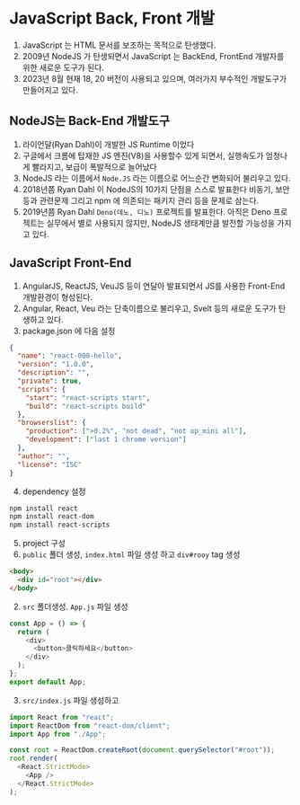 # JavaScript Back, Front 개발

1. JavaScript 는 HTML 문서를 보조하는 목적으로 탄생했다.
2. 2009년 NodeJS 가 탄생되면서 JavaScript 는 BackEnd, FrontEnd 개발자를 위한 새로운 도구가 된다.
3. 2023년 8월 현재 18, 20 버전이 사용되고 있으며, 여러가지 부수적인 개발도구가 만들어지고 있다.

## NodeJS는 Back-End 개발도구

1. 라이언달(Ryan Dahl)이 개발한 JS Runtime 이었다
2. 구글에서 크롬에 탑재한 JS 엔진(V8)을 사용할수 있게 되면서, 실행속도가 엄청나게 빨라지고,
   보급이 폭발적으로 늘어났다
3. NodeJS 라는 이름에서 `Node.JS` 라는 이름으로 어느순간 변화되어 불리우고 있다.
4. 2018년쯤 Ryan Dahl 이 NodeJS의 10가지 단점을 스스로 발표한다
   비동기, 보안 등과 관련문제 그리고 npm 에 의존되는 패키지 관리 등을 문제로 삼는다.
5. 2019년쯤 Ryan Dahl `Deno(데노, 디노)` 프로젝트를 발표한다. 아직은 Deno 프로젝트는 실무에서 별로 사용되지 않지만,
   NodeJS 생태계만큼 발전할 가능성을 가지고 있다.

## JavaScript Front-End

1. AngularJS, ReactJS, VeuJS 등이 연달아 발표되면서 JS를 사용한 Front-End 개발환경이 형성된다.
2. Angular, React, Veu 라는 단축이름으로 불리우고, Svelt 등의 새로운 도구가 탄생하고 있다.
3. package.json 에 다음 설정

```json
{
  "name": "react-000-hello",
  "version": "1.0.0",
  "description": "",
  "private": true,
  "scripts": {
    "start": "react-scripts start",
    "build": "react-scripts build"
  },
  "browserslist": {
    "production": [">0.2%", "not dead", "not op_mini all"],
    "development": ["last 1 chrome version"]
  },
  "author": "",
  "license": "ISC"
}
```

4. dependency 설정

```bash
npm install react
npm install react-dom
npm install react-scripts
```

5. project 구성
1. `public` 폴더 생성, `index.html` 파일 생성 하고 `div#rooy` tag 생성

```html
<body>
  <div id="root"></div>
</body>
```

2. `src` 폴더생성. `App.js` 파일 생성

```js
const App = () => {
  return (
    <div>
      <button>클릭하세요</button>
    </div>
  );
};
export default App;
```

3. `src/index.js` 파일 생성하고

```js
import React from "react";
import ReactDom from "react-dom/client";
import App from "./App";

const root = ReactDom.createRoot(document.querySelector("#root"));
root.render(
  <React.StrictMode>
    <App />
  </React.StrictMode>
);
```
